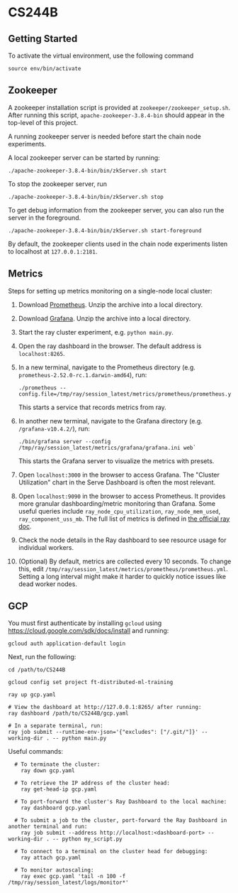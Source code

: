 # CS244B

## Getting Started

To activate the virtual environment, use the following command

```
source env/bin/activate
```

## Zookeeper

A zookeeper installation script is provided at `zookeeper/zookeeper_setup.sh`. After running this script, `apache-zookeeper-3.8.4-bin` should appear in the top-level of this project.

A running zookeeper server is needed before start the chain node experiments.

A local zookeeper server can be started by running:
   ```
   ./apache-zookeeper-3.8.4-bin/bin/zkServer.sh start
   ```

To stop the zookeeper server, run
   ```
   ./apache-zookeeper-3.8.4-bin/bin/zkServer.sh stop
   ```

To get debug information from the zookeeper server, you can also run the server
in the foreground.
   ```
   ./apache-zookeeper-3.8.4-bin/bin/zkServer.sh start-foreground
   ```

By default, the zookeeper clients used in the chain node experiments listen to
localhost at `127.0.0.1:2181`.

## Metrics

Steps for setting up metrics monitoring on a single-node local cluster:

1. Download [Prometheus](https://prometheus.io/download/). Unzip the 
   archive into a local directory.

2. Download [Grafana](https://grafana.com/grafana/download). Unzip the 
   archive into a local directory.

3. Start the ray cluster experiment, e.g. `python main.py`.

4. Open the ray dashboard in the browser. The default address is 
   `localhost:8265`.

5. In a new terminal, navigate to the Prometheus directory (e.g. 
   `prometheus-2.52.0-rc.1.darwin-amd64`), run:
   ```
   ./prometheus --config.file=/tmp/ray/session_latest/metrics/prometheus/prometheus.yml
   ```
   This starts a service that records metrics from ray.

6. In another new terminal, navigate to the Grafana directory (e.g. 
   `/grafana-v10.4.2/`), run:
   ```
   ./bin/grafana server --config /tmp/ray/session_latest/metrics/grafana/grafana.ini web`
   ```
   This starts the Grafana server to visualize the metrics with 
   presets.

7. Open `localhost:3000` in the browser to access Grafana. The 
   "Cluster Utilization" chart in the Serve Dashboard is often the 
   most relevant.

8. Open `localhost:9090` in the browser to access Prometheus. It 
   provides more granular dashboarding/metric monitoring than Grafana. 
   Some useful queries include `ray_node_cpu_utilization`, 
   `ray_node_mem_used`, `ray_component_uss_mb`. The full list of 
   metrics is defined in [the official ray doc](https://docs.ray.io/en/latest/ray-observability/reference/system-metrics.html).

9.  Check the node details in the Ray dashboard to see resource usage
    for individual workers.

10. (Optional) By default, metrics are collected every 10 seconds. To 
    change this, edit `/tmp/ray/session_latest/metrics/prometheus/prometheus.yml`. 
    Setting a long interval might make it harder to quickly notice
    issues like dead worker nodes.

## GCP

You must first authenticate by installing `gcloud` using https://cloud.google.com/sdk/docs/install and running:

```
gcloud auth application-default login
```

Next, run the following:

```
cd /path/to/CS244B

gcloud config set project ft-distributed-ml-training

ray up gcp.yaml

# View the dashboard at http://127.0.0.1:8265/ after running:
ray dashboard /path/to/CS244B/gcp.yaml

# In a separate terminal, run:
ray job submit --runtime-env-json='{"excludes": ["/.git/"]}' --working-dir . -- python main.py
```

Useful commands:
```
  # To terminate the cluster:
    ray down gcp.yaml
  
  # To retrieve the IP address of the cluster head:
    ray get-head-ip gcp.yaml
  
  # To port-forward the cluster's Ray Dashboard to the local machine:
    ray dashboard gcp.yaml
  
  # To submit a job to the cluster, port-forward the Ray Dashboard in another terminal and run:
    ray job submit --address http://localhost:<dashboard-port> --working-dir . -- python my_script.py
  
  # To connect to a terminal on the cluster head for debugging:
    ray attach gcp.yaml
  
  # To monitor autoscaling:
    ray exec gcp.yaml 'tail -n 100 -f /tmp/ray/session_latest/logs/monitor*'
```
